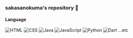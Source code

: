 ### sakasanokuma's repository 👋
  
#### Language  
![HTML](https://img.shields.io/badge/language-HTML-red) ![CSS](https://img.shields.io/badge/language-CSS-yellow) ![Java](https://img.shields.io/badge/language-Java-orange) ![JavaScript](https://img.shields.io/badge/language-JavaScript-green) ![Python](https://img.shields.io/badge/language-Python-blue) ![Dart](https://img.shields.io/badge/language-Dart-yellowgreen) ...etc
<!--
**nekotokurasu11/nekotokurasu11** is a ✨ _special_ ✨ repository because its `README.md` (this file) appears on your GitHub profile.

Here are some ideas to get you started:

- 🔭 I’m currently working on ...
- 🌱 I’m currently learning ...
- 👯 I’m looking to collaborate on ...
- 🤔 I’m looking for help with ...
- 💬 Ask me about ...
- 📫 How to reach me: ...
- 😄 Pronouns: ...
- ⚡ Fun fact: ...
-->
